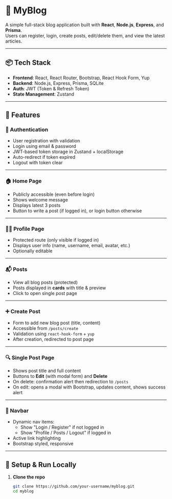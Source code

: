 # 📝 MyBlog

A simple full-stack blog application built with **React**, **Node.js**, **Express**, and **Prisma**.  
Users can register, login, create posts, edit/delete them, and view the latest articles.

---

## 📦 Tech Stack

- **Frontend**: React, React Router, Bootstrap, React Hook Form, Yup
- **Backend**: Node.js, Express, Prisma, SQLite
- **Auth**: JWT (Token & Refresh Token)
- **State Management**: Zustand

---

## 🚀 Features

### 🔐 Authentication
- User registration with validation
- Login using email & password
- JWT-based token storage in Zustand + localStorage
- Auto-redirect if token expired
- Logout with token clear

---

### 🏠 Home Page
- Publicly accessible (even before login)
- Shows welcome message
- Displays latest 3 posts
- Button to write a post (if logged in), or login button otherwise

---

### 🧑‍💼 Profile Page
- Protected route (only visible if logged in)
- Displays user info (name, username, email, avatar, etc.)
- Optionally editable

---

### 📬 Posts
- View all blog posts (protected)
- Posts displayed in **cards** with title & preview
- Click to open single post page

---

### ➕ Create Post
- Form to add new blog post (title, content)
- Accessible from `/posts/create`
- Validation using `react-hook-form` + `yup`
- After creation, redirected to post page

---

### 🔍 Single Post Page
- Shows post title and full content
- Buttons to **Edit** (with modal form) and **Delete**
- On delete: confirmation alert then redirection to `/posts`
- On edit: opens a modal with Bootstrap, updates content, shows success alert

---

### 📎 Navbar
- Dynamic nav items:
  - Show "Login / Register" if not logged in
  - Show "Profile / Posts / Logout" if logged in
- Active link highlighting
- Bootstrap styled, responsive

---

## 🔧 Setup & Run Locally

1. **Clone the repo**  
   ```bash
   git clone https://github.com/your-username/myblog.git
   cd myblog

